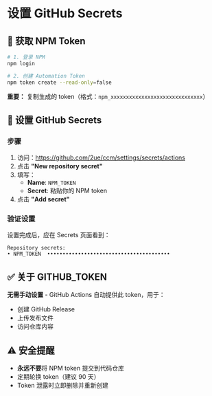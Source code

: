 # 设置 GitHub Secrets

## 🔐 获取 NPM Token

```bash
# 1. 登录 NPM
npm login

# 2. 创建 Automation Token
npm token create --read-only=false
```

**重要：** 复制生成的 token（格式：`npm_xxxxxxxxxxxxxxxxxxxxxxxxxxxxxx`）

## 🔧 设置 GitHub Secrets

### 步骤
1. 访问：https://github.com/2ue/ccm/settings/secrets/actions
2. 点击 **"New repository secret"**
3. 填写：
   - **Name**: `NPM_TOKEN`
   - **Secret**: 粘贴你的 NPM token
4. 点击 **"Add secret"**

### 验证设置
设置完成后，应在 Secrets 页面看到：
```
Repository secrets:
• NPM_TOKEN  ••••••••••••••••••••••••••••••••••••••••
```

## ✅ 关于 GITHUB_TOKEN

**无需手动设置** - GitHub Actions 自动提供此 token，用于：
- 创建 GitHub Release
- 上传发布文件
- 访问仓库内容

## ⚠️ 安全提醒

- **永远不要**将 NPM token 提交到代码仓库
- 定期轮换 token（建议 90 天）
- Token 泄露时立即删除并重新创建